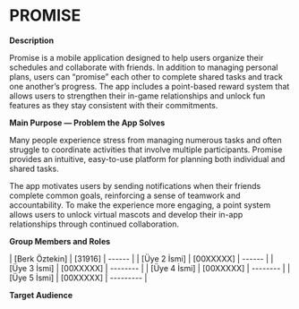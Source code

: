 # PROMISE

**Description**

Promise is a mobile application designed to help users organize their schedules and collaborate with friends. In addition to managing personal plans, users can “promise” each other to complete shared tasks and track one another’s progress. The app includes a point-based reward system that allows users to strengthen their in-game relationships and unlock fun features as they stay consistent with their commitments.

**Main Purpose — Problem the App Solves**

Many people experience stress from managing numerous tasks and often struggle to coordinate activities that involve multiple participants. Promise provides an intuitive, easy-to-use platform for planning both individual and shared tasks.

The app motivates users by sending notifications when their friends complete common goals, reinforcing a sense of teamwork and accountability. To make the experience more engaging, a point system allows users to unlock virtual mascots and develop their in-app relationships through continued collaboration.

**Group Members and Roles**

| [Berk Öztekin] | [31916] |  ------ |
| [Üye 2 İsmi] | [00XXXXX] | ------ |
| [Üye 3 İsmi] | [00XXXXX] | -------- |
| [Üye 4 İsmi] | [00XXXXX] | -------- |
| [Üye 5 İsmi] | [00XXXXX] | --------- |


**Target Audience**

